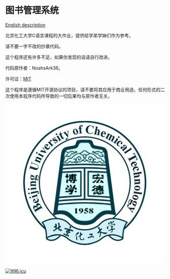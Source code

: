 # 图书管理系统
[English description](https://github.com/NoahsArk36/Book-management-system/blob/master/README.md)

北京化工大学C语言课程的大作业，提供给学弟学妹们作为参考。

请不要一字不改的抄袭代码。

这个程序还有许多不足，如果你发现的话请自行改进。

代码原作者：NoahsArk36。

许可证：[MIT](https://opensource.org/licenses/MIT)

这个程序是遵循MIT开源协议的项目，请不要将其应用于商业用途。任何形式的二次使用本程序代码所导致的一切后果均与原作者无关。

![截图](BUCT.jpg)

[![996.icu](https://img.shields.io/badge/link-996.icu-red.svg)](https://996.icu)
